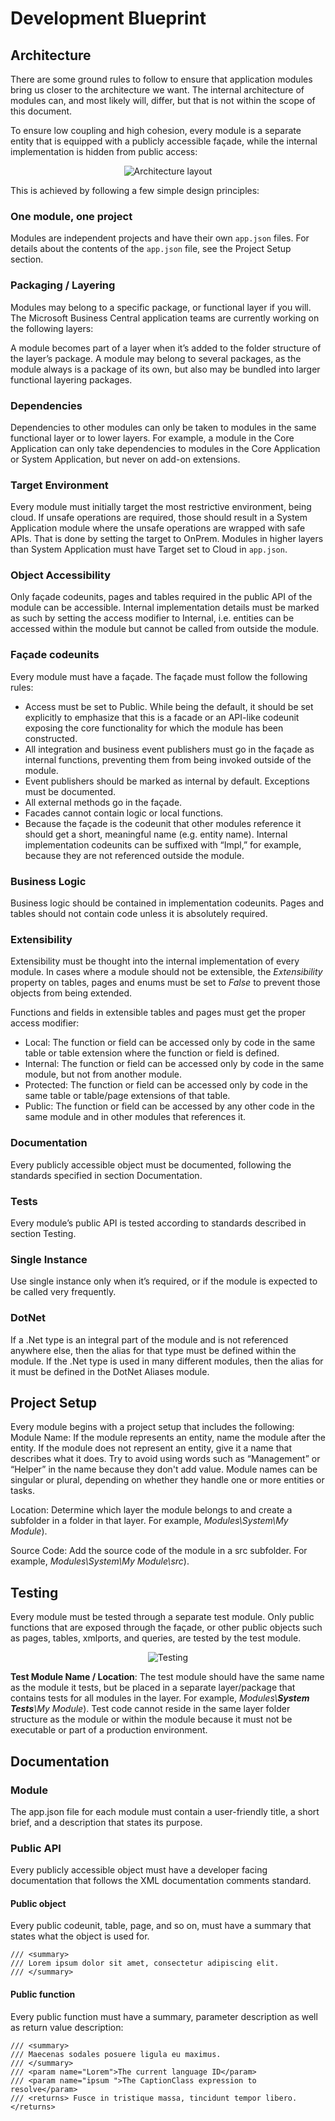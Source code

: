 # Development Blueprint

## Architecture

There are some ground rules to follow to ensure that application modules bring us closer to the architecture we want. The internal architecture of modules can, and most likely will, differ, but that is not within the scope of this document. 

To ensure low coupling and high cohesion, every module is a separate entity that is equipped with a publicly accessible façade, while the internal implementation is hidden from public access: 

<p align="center">
  <img src="Images/Architecture.png" alt="Architecture layout" />
</p>

This is achieved by following a few simple design principles:

### One module, one project
Modules are independent projects and have their own `app.json` files. For details about the contents of the `app.json` file, see the Project Setup section.

### Packaging / Layering
Modules may belong to a specific package, or functional layer if you will. The Microsoft Business Central application teams are currently working on the following layers:

A module becomes part of a layer when it’s added to the folder structure of the layer’s package. A module may belong to several packages, as the module always is a package of its own, but also may be bundled into larger functional layering packages.

### Dependencies 
Dependencies to other modules can only be taken to modules in the same functional layer or to lower layers. For example, a module in the Core Application can only take dependencies to modules in the Core Application or System Application, but never on add-on extensions.

### Target Environment
Every module must initially target the most restrictive environment, being cloud. If unsafe operations are required, those should result in a System Application module where the unsafe operations are wrapped with safe APIs. That is done by setting the target to OnPrem. Modules in higher layers than System Application must have Target set to Cloud in `app.json`.

### Object Accessibility 
Only façade codeunits, pages and tables required in the public API of the module can be accessible. Internal implementation details must be marked as such by setting the access modifier to Internal, i.e. entities can be accessed within the module but cannot be called from outside the module.

### Façade codeunits
 Every module must have a façade. The façade must follow the following rules:
* Access must be set to Public. While being the default, it should be set explicitly to emphasize that this is a facade or an API-like codeunit exposing the core functionality for which the module has been constructed.
* All integration and business event publishers must go in the façade as internal functions, preventing them from being invoked outside of the module.
* Event publishers should be marked as internal by default. Exceptions must be documented.
* All external methods go in the façade.
* Facades cannot contain logic or local functions.
* Because the façade is the codeunit that other modules reference it should get a short, meaningful name (e.g. entity name). Internal implementation codeunits can be suffixed with “Impl,” for example, because they are not referenced outside the module.

### Business Logic
Business logic should be contained in implementation codeunits. Pages and tables should not contain code unless it is absolutely required.

### Extensibility
Extensibility must be thought into the internal implementation of every module. In cases where a module should not be extensible, the *Extensibility* property on tables, pages and enums must be set to *False* to prevent those objects from being extended.

Functions and fields in extensible tables and pages must get the proper access modifier:
* Local: The function or field can be accessed only by code in the same table or table extension where the function or field is defined.
* Internal: The function or field can be accessed only by code in the same module, but not from another module.
* Protected: The function or field can be accessed only by code in the same table or table/page extensions of that table.
* Public: The function or field can be accessed by any other code in the same module and in other modules that references it.

### Documentation
Every publicly accessible object must be documented, following the standards specified in section Documentation.

### Tests
Every module’s public API is tested according to standards described in section Testing.

### Single Instance
Use single instance only when it’s required, or if the module is expected to be called very frequently.

### DotNet
If a .Net type is an integral part of the module and is not referenced anywhere else, then the alias for that type must be defined within the module. If the .Net type is used in many different modules, then the alias for it must be defined in the DotNet Aliases module.

## Project Setup
Every module begins with a project setup that includes the following: 
Module Name: If the module represents an entity, name the module after the entity.
If the module does not represent an entity, give it a name that describes what it does. Try to avoid using words such as “Management” or “Helper” in the name because they don't add value. Module names can be singular or plural, depending on whether they handle one or more entities or tasks.

Location: Determine which layer the module belongs to and create a subfolder in a folder in that layer. For example, *Modules\System\My Module*).

Source Code: Add the source code of the module in a src subfolder. For example, *Modules\System\My Module\src*).

## Testing
Every module must be tested through a separate test module. Only public functions that are exposed through the façade, or other public objects such as pages, tables, xmlports, and queries, are tested by the test module.

<p align="center">
  <img src="Images/Testing.png" alt="Testing" />
</p>
 
**Test Module Name / Location**: The test module should have the same name as the module it tests, but be placed in a separate layer/package that contains tests for all modules in the layer. For example, *Modules\\**System Tests**\My Module*). Test code cannot reside in the same layer folder structure as the module or within the module because it must not be executable or part of a production environment.

## Documentation
### Module
The app.json file for each module must contain a user-friendly title, a short brief, and a description that states its purpose. 

### Public API
Every publicly accessible object must have a developer facing documentation that follows the XML documentation comments standard.

#### Public object
Every public codeunit, table, page, and so on, must have a summary that states what the object is used for.
```
/// <summary>
/// Lorem ipsum dolor sit amet, consectetur adipiscing elit.
/// </summary>
```

#### Public function
Every public function must have a summary, parameter description as well as return value description:
```
/// <summary>
/// Maecenas sodales posuere ligula eu maximus.
/// </summary>
/// <param name="Lorem">The current language ID</param>
/// <param name="ipsum ">The CaptionClass expression to resolve</param>
/// <returns> Fusce in tristique massa, tincidunt tempor libero.</returns>
```
